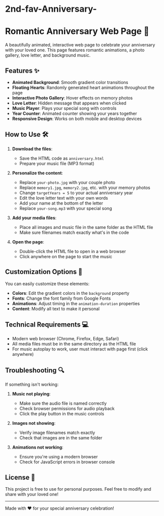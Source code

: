 # 2nd-fav-Anniversary-
# Romantic Anniversary Web Page 💖

A beautifully animated, interactive web page to celebrate your anniversary with your loved one. This page features romantic animations, a photo gallery, love letter, and background music.

## Features ✨

- **Animated Background**: Smooth gradient color transitions
- **Floating Hearts**: Randomly generated heart animations throughout the page
- **Interactive Photo Gallery**: Hover effects on memory photos
- **Love Letter**: Hidden message that appears when clicked
- **Music Player**: Plays your special song with controls
- **Year Counter**: Animated counter showing your years together
- **Responsive Design**: Works on both mobile and desktop devices

## How to Use 🛠️

1. **Download the files**:
   - Save the HTML code as `anniversary.html`
   - Prepare your music file (MP3 format)

2. **Personalize the content**:
   - Replace `your-photo.jpg` with your couple photo
   - Replace `memory1.jpg`, `memory2.jpg`, etc. with your memory photos
   - Change `targetYears = 5` to your actual anniversary year
   - Edit the love letter text with your own words
   - Add your name at the bottom of the letter
   - Replace `your-song.mp3` with your special song

3. **Add your media files**:
   - Place all images and music file in the same folder as the HTML file
   - Make sure filenames match exactly what's in the code

4. **Open the page**:
   - Double-click the HTML file to open in a web browser
   - Click anywhere on the page to start the music

## Customization Options 🎨

You can easily customize these elements:

- **Colors**: Edit the gradient colors in the `background` property
- **Fonts**: Change the font family from Google Fonts
- **Animations**: Adjust timing in the `animation-duration` properties
- **Content**: Modify all text to make it personal

## Technical Requirements 💻

- Modern web browser (Chrome, Firefox, Edge, Safari)
- All media files must be in the same directory as the HTML file
- For music autoplay to work, user must interact with page first (click anywhere)

## Troubleshooting 🔍

If something isn't working:

1. **Music not playing**:
   - Make sure the audio file is named correctly
   - Check browser permissions for audio playback
   - Click the play button in the music controls

2. **Images not showing**:
   - Verify image filenames match exactly
   - Check that images are in the same folder

3. **Animations not working**:
   - Ensure you're using a modern browser
   - Check for JavaScript errors in browser console

## License 📄

This project is free to use for personal purposes. Feel free to modify and share with your loved one!

---

Made with ❤️ for your special anniversary celebration!
